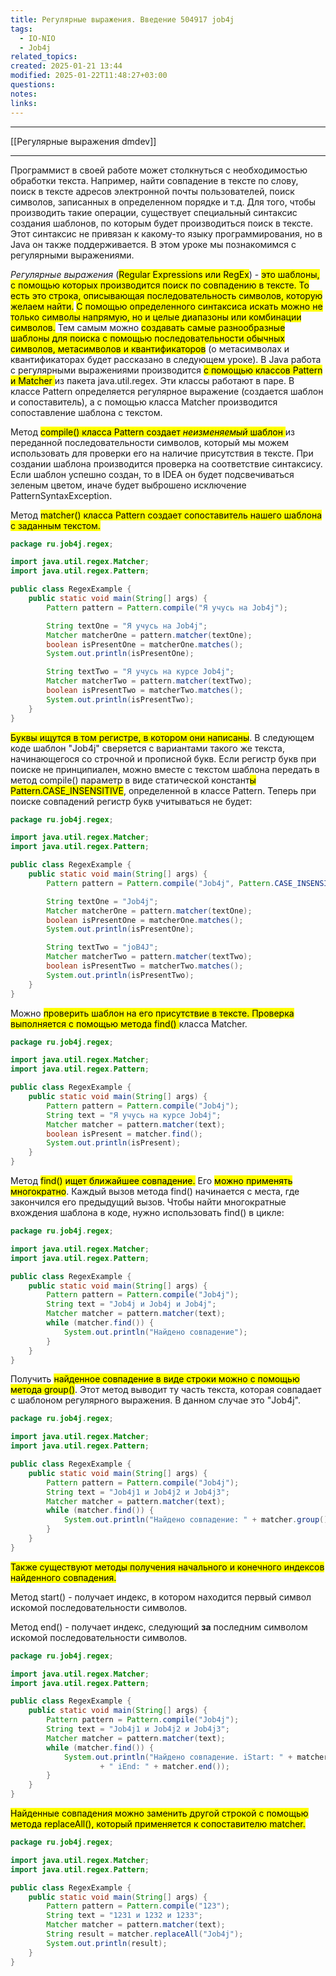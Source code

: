 ```yaml
---
title: Регулярные выражения. Введение 504917 job4j
tags:
  - IO-NIO
  - Job4j
related_topics: 
created: 2025-01-21 13:44
modified: 2025-01-22T11:48:27+03:00
questions: 
notes: 
links: 
---
```



-----
[[Регулярные выражения dmdev]]



----



Программист в своей работе может столкнуться с необходимостью обработки текста. Например, найти совпадение в тексте по слову, поиск в тексте адресов электронной почты пользователей, поиск символов, записанных в определенном порядке и т.д. Для того, чтобы производить такие операции, существует специальный синтаксис создания шаблонов, по которым будет производиться поиск в тексте. Этот синтаксис не привязан к какому-то языку программирования, но в Java он также поддерживается. В этом уроке мы познакомимся с регулярными выражениями.

_Регулярные выражения_ (<mark class="hltr-red">Regular Expressions или RegEx</mark>) - <mark class="hltr-green2">это шаблоны, с помощью которых производится поиск по совпадению в тексте. То есть это строка, описывающая последовательность символов, которую желаем найти.</mark> <mark class="hltr-yellow">С помощью определенного синтаксиса искать можно не только символы напрямую, но и целые диапазоны или комбинации символов.</mark> Тем самым можно <mark class="hltr-purple">создавать самые разнообразные шаблоны для поиска с помощью последовательности обычных символов, метасимволов и квантификаторов</mark> (о метасимволах и квантификаторах будет рассказано в следующем уроке). В Java работа с регулярными выражениями производится <mark class="hltr-blue">с помощью классов Pattern и Matcher </mark>из пакета java.util.regex. Эти классы работают в паре. В классе Pattern определяется регулярное выражение (создается шаблон и сопоставитель), а с помощью класса Matcher производится сопоставление шаблона с текстом.

Метод <mark class="hltr-red">compile() класса Pattern создает _неизменяемый_ шаблон </mark>из переданной последовательности символов, который мы можем использовать для проверки его на наличие присутствия в тексте. При создании шаблона производится проверка на соответствие синтаксису. Если шаблон успешно создан, то в IDEA он будет подсвечиваться зеленым цветом, иначе будет выброшено исключение PatternSyntaxException.

Метод <mark class="hltr-red">matcher() класса Pattern создает сопоставитель нашего шаблона с заданным текстом.</mark>

```java
package ru.job4j.regex;

import java.util.regex.Matcher;
import java.util.regex.Pattern;

public class RegexExample {
    public static void main(String[] args) {
        Pattern pattern = Pattern.compile("Я учусь на Job4j"); 

        String textOne = "Я учусь на Job4j"; 
        Matcher matcherOne = pattern.matcher(textOne); 
        boolean isPresentOne = matcherOne.matches(); 
        System.out.println(isPresentOne); 

        String textTwo = "Я учусь на курсе Job4j"; 
        Matcher matcherTwo = pattern.matcher(textTwo); 
        boolean isPresentTwo = matcherTwo.matches(); 
        System.out.println(isPresentTwo); 
    }
}
```

<mark class="hltr-pink">Буквы ищутся в том регистре, в котором они написаны</mark>. В следующем коде шаблон "Job4j" сверяется с вариантами такого же текста, начинающегося со строчной и прописной букв.
Если регистр букв при поиске не принципиален, можно вместе с текстом шаблона передать в метод compile() параметр в виде статической констант<mark class="hltr-green2">ы Pattern.CASE_INSENSITIVE</mark>, определенной в классе Pattern. Теперь при поиске совпадений регистр букв учитываться не будет:

```java
package ru.job4j.regex;

import java.util.regex.Matcher;
import java.util.regex.Pattern;

public class RegexExample {
    public static void main(String[] args) {
        Pattern pattern = Pattern.compile("Job4j", Pattern.CASE_INSENSITIVE); 

        String textOne = "Job4j"; 
        Matcher matcherOne = pattern.matcher(textOne); 
        boolean isPresentOne = matcherOne.matches(); 
        System.out.println(isPresentOne); 

        String textTwo = "joB4J"; 
        Matcher matcherTwo = pattern.matcher(textTwo);
        boolean isPresentTwo = matcherTwo.matches(); 
        System.out.println(isPresentTwo); 
    }
}
```

Можно <mark class="hltr-purple">проверить шаблон на его присутствие в тексте. Проверка выполняется с помощью метода find() </mark>класса Matcher.

```java
package ru.job4j.regex;

import java.util.regex.Matcher;
import java.util.regex.Pattern;

public class RegexExample {
    public static void main(String[] args) {
        Pattern pattern = Pattern.compile("Job4j"); 
        String text = "Я учусь на курсе Job4j"; 
        Matcher matcher = pattern.matcher(text); 
        boolean isPresent = matcher.find(); 
        System.out.println(isPresent); 
    }
}
```

Метод <mark class="hltr-purple">find() ищет ближайшее совпадение.</mark> Его <mark class="hltr-yellow">можно применять многократно</mark>. Каждый вызов метода find() начинается с места, где закончился его предыдущий вызов. Чтобы найти многократные вхождения шаблона в коде, нужно использовать find() в цикле:

```java
package ru.job4j.regex;

import java.util.regex.Matcher;
import java.util.regex.Pattern;

public class RegexExample {
    public static void main(String[] args) {
        Pattern pattern = Pattern.compile("Job4j"); 
        String text = "Job4j и Job4j и Job4j"; 
        Matcher matcher = pattern.matcher(text); 
        while (matcher.find()) { 
            System.out.println("Найдено совпадение"); 
        }
    }
}
```

Получить <mark class="hltr-pink">найденное совпадение в виде строки можно с помощью метода group()</mark>. Этот метод выводит ту часть текста, которая совпадает с шаблоном регулярного выражения. В данном случае это "Job4j".

```java
package ru.job4j.regex;

import java.util.regex.Matcher;
import java.util.regex.Pattern;

public class RegexExample {
    public static void main(String[] args) {
        Pattern pattern = Pattern.compile("Job4j"); 
        String text = "Job4j1 и Job4j2 и Job4j3"; 
        Matcher matcher = pattern.matcher(text); 
        while (matcher.find()) { 
            System.out.println("Найдено совпадение: " + matcher.group()); 
        }
    }
}
```

<mark class="hltr-purple">Также существуют методы получения начального и конечного индексов найденного совпадения.</mark>

Метод start() - получает индекс, в котором находится первый символ искомой последовательности символов.

Метод end() - получает индекс, следующий **за** последним символом искомой последовательности символов.

```java
package ru.job4j.regex;

import java.util.regex.Matcher;
import java.util.regex.Pattern;

public class RegexExample {
    public static void main(String[] args) {
        Pattern pattern = Pattern.compile("Job4j"); 
        String text = "Job4j1 и Job4j2 и Job4j3"; 
        Matcher matcher = pattern.matcher(text); 
        while (matcher.find()) { 
            System.out.println("Найдено совпадение. iStart: " + matcher.start()
                    + " iEnd: " + matcher.end()); 
        }
    }
}
```

<mark class="hltr-red">Найденные совпадения можно заменить другой строкой с помощью метода replaceAll(), который применяется к сопоставителю matcher.</mark>

```java
package ru.job4j.regex;

import java.util.regex.Matcher;
import java.util.regex.Pattern;

public class RegexExample {
    public static void main(String[] args) {
        Pattern pattern = Pattern.compile("123"); 
        String text = "1231 и 1232 и 1233"; 
        Matcher matcher = pattern.matcher(text); 
        String result = matcher.replaceAll("Job4j"); 
        System.out.println(result); 
    }
}
```

